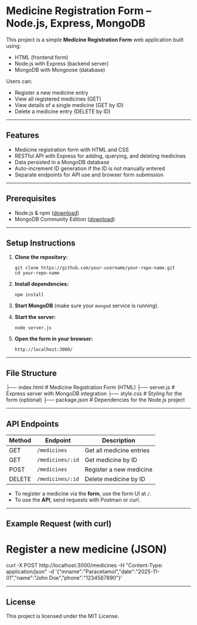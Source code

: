 # Medicine Registration Form – Node.js, Express, MongoDB

This project is a simple **Medicine Registration Form** web application built using:
- HTML (frontend form)
- Node.js with Express (backend server)
- MongoDB with Mongoose (database)

Users can:
- Register a new medicine entry
- View all registered medicines (GET)
- View details of a single medicine (GET by ID)
- Delete a medicine entry (DELETE by ID)

---

## Features

- Medicine registration form with HTML and CSS
- RESTful API with Express for adding, querying, and deleting medicines
- Data persisted in a MongoDB database
- Auto-increment ID generation if the ID is not manually entered
- Separate endpoints for API use and browser form submission

---

## Prerequisites

- Node.js & npm ([download](https://nodejs.org/))
- MongoDB Community Edition ([download](https://www.mongodb.com/try/download/community))

---

## Setup Instructions

1. **Clone the repository:**
    ```
    git clone https://github.com/your-username/your-repo-name.git
    cd your-repo-name
    ```

2. **Install dependencies:**
    ```
    npm install
    ```

3. **Start MongoDB** (make sure your `mongod` service is running).

4. **Start the server:**
    ```
    node server.js
    ```

5. **Open the form in your browser:**
    ```
    http://localhost:3000/
    ```

---

## File Structure

├── index.html # Medicine Registration Form (HTML)
├── server.js # Express server with MongoDB integration
├── style.css # Styling for the form (optional)
├── package.json # Dependencies for the Node.js project

---

## API Endpoints

| Method | Endpoint            | Description                |
|--------|---------------------|----------------------------|
| GET    | `/medicines`        | Get all medicine entries   |
| GET    | `/medicines/:id`    | Get medicine by ID         |
| POST   | `/medicines`        | Register a new medicine    |
| DELETE | `/medicines/:id`    | Delete medicine by ID      |

- To register a medicine via the **form**, use the form UI at `/`.
- To use the **API**, send requests with Postman or curl.

---

## Example Request (with curl)

# Register a new medicine (JSON)
curl -X POST http://localhost:3000/medicines
-H "Content-Type: application/json"
-d '{"mname":"Paracetamol","date":"2025-11-01","name":"John Doe","phone":"1234567890"}'

---

## License

This project is licensed under the MIT License.
